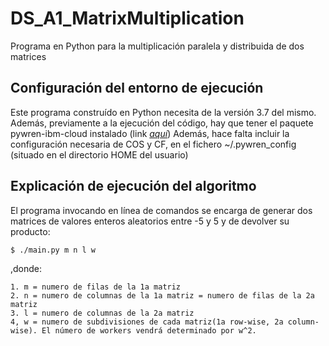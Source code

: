 # DS_A1_MatrixMultiplication
 Programa en Python para la multiplicación paralela y distribuida de dos matrices
## Configuración del entorno de ejecución
 Este programa construído en Python necesita de la versión 3.7 del mismo. Además, previamente a la ejecución del código, hay que tener el paquete pywren-ibm-cloud instalado (link *[aquí][1]*)
 Además, hace falta incluir la configuración necesaria de COS y CF, en el fichero ~/.pywren_config (situado en el directorio HOME del usuario)
## Explicación de ejecución del algoritmo
 El programa invocando en línea de comandos se encarga de generar dos matrices de valores enteros aleatorios entre -5 y 5 y de devolver su producto:
 
 `$ ./main.py m n l w`
 
 ,donde:
 
    1. m = numero de filas de la 1a matriz
    2. n = numero de columnas de la 1a matriz = numero de filas de la 2a matriz
    3. l = numero de columnas de la 2a matriz
    4, w = numero de subdivisiones de cada matriz(1a row-wise, 2a column-wise). El número de workers vendrá determinado por w^2. 

 [1]: https://github.com/pywren/pywren-ibm-cloud